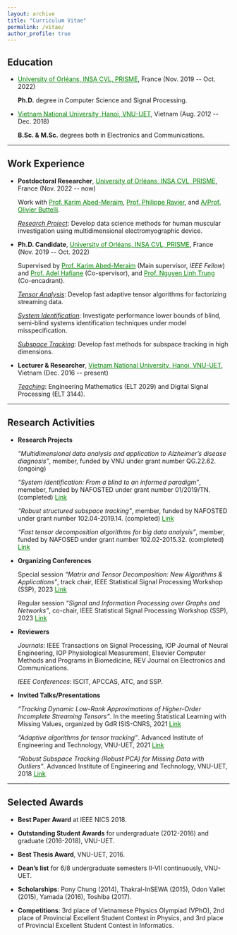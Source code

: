 ```yaml
---
layout: archive
title: "Curriculum Vitae"
permalink: /vitae/
author_profile: true
---
```


## Education

* <a href="https://www.univ-orleans.fr/fr/prisme/presentation/le-labo" style="color: green; text-decoration: underline; ">University of Orléans, INSA CVL, PRISME</a>, France  (Nov. 2019 -- Oct. 2022)

    **Ph.D.** degree in Computer Science and Signal Processing.
      
 * <a href="https://vnu.edu.vn/eng/" style="color: green; text-decoration: underline; ">Vietnam National University, Hanoi, VNU-UET</a>, Vietnam (Aug. 2012 -- Dec. 2018)

    **B.Sc. & M.Sc.** degrees both in Electronics and Communications.

---
## Work Experience

* **Postdoctoral Researcher**, <a href="https://www.univ-orleans.fr/fr/prisme/presentation/le-labo" style="color: green; text-decoration: underline; ">University of Orléans, INSA CVL, PRISME</a>, France (Nov. 2022 -- now)

    Work with <a href="https://scholar.google.com.vn/citations?user=kiUTN4wAAAAJ&hl=en" style="color: green; text-decoration: underline; ">Prof. Karim Abed-Meraim</a>, <a href="https://scholar.google.com.vn/citations?user=oFEEdlwAAAAJ&hl=en" style="color: green; text-decoration: underline; ">Prof. Philippe Ravier</a>,  and <a href="https://www.researchgate.net/profile/O-Buttelli/5" style="color: green; text-decoration: underline; ">A/Prof. Olivier Buttelli</a>.
    
    <span style="text-decoration:underline">*Research Project*</span>: Develop data science methods for human muscular investigation using multidimensional electromyographic device.
 
* **Ph.D. Candidate**, <a href="https://www.univ-orleans.fr/fr/prisme/presentation/le-labo" style="color: green; text-decoration: underline; ">University of Orléans, INSA CVL, PRISME</a>, France (Nov. 2019 -- Oct. 2022)
 
    Supervised by <a href="https://scholar.google.com.vn/citations?user=kiUTN4wAAAAJ&hl=en" style="color: green; text-decoration: underline; ">Prof. Karim Abed-Meraim</a> (Main supervisor, *IEEE Fellow*) and <a href="https://scholar.google.com.vn/citations?user=-N_BN4kAAAAJ&hl=en" style="color: green; text-decoration: underline; ">Prof. Adel Hafiane</a> (Co-spervisor), and  <a href="https://scholar.google.com.vn/citations?user=-MEdhRQAAAAJ&hl=en&oi=ao" style="color: green; text-decoration: underline; "> Prof. Nguyen Linh Trung</a> (Co-encadrant).
    
    <span style="text-decoration:underline">*Tensor Analysis*</span>: Develop fast adaptive tensor algorithms for factorizing streaming data. 
    		
    <span style="text-decoration:underline">*System Identification*</span>: Investigate performance lower bounds of blind, semi-blind systems identification techniques under model misspecification.
  
    <span style="text-decoration:underline">*Subspace Tracking*</span>: Develop fast methods for subspace tracking in high dimensions. 

 
* **Lecturer & Researcher**, <a href="https://vnu.edu.vn/eng/" style="color: green; text-decoration: underline; ">Vietnam National University, Hanoi, VNU-UET</a>, Vietnam (Dec. 2016 -- present)
   
    <span style="text-decoration:underline">*Teaching*</span>: Engineering Mathematics (ELT 2029) and  Digital Signal Processing (ELT 3144).
    


---
## Research Activities

* **Research Projects**  

   *“Multidimensional data analysis and application to Alzheimer’s disease diagnosis”*, member, funded by VNU under grant number QG.22.62. (ongoing)
   
   *“System identification: From a blind to an informed paradigm”*, memeber, funded by NAFOSTED under grant number 01/2019/TN. (completed) <a href="https://avitech.uet.vnu.edu.vn/en/system-identification-from-blind-to-informed-paradigm/" style="color: green; text-decoration: underline; ">Link</a>

   *“Robust structured subspace tracking”*, member, funded by NAFOSTED under grant number 102.04-2019.14. (completed) <a href="https://avitech.uet.vnu.edu.vn/en/robust-and-structured-subspace-tracking-2/" style="color: green; text-decoration: underline; ">Link</a>


   *“Fast tensor decomposition algorithms for big data analysis”*, member, funded by NAFOSED under grant number 102.02-2015.32. (completed)  <a href="https://avitech.uet.vnu.edu.vn/en/fast-tensor-decomposition-algorithms-for-big-data-analysis/" style="color: green; text-decoration: underline; ">Link</a>

* **Organizing Conferences**
   
   Special session *“Matrix and Tensor Decomposition: New Algorithms & Applications”*, track chair, IEEE Statistical Signal Processing Workshop (SSP), 2023   <a href="https://www.ssp2023.org/SS3.html" style="color: green; text-decoration: underline; ">Link</a>

   Regular session *“Signal and Information Processing over Graphs and Networks”*, co-chair, IEEE Statistical Signal Processing Workshop (SSP), 2023  <a href="https://www.ssp2023.org/call4papers.html" style="color: green; text-decoration: underline; ">Link</a>

* **Reviewers** 

   *Journals*: IEEE Transactions on Signal Processing, IOP Journal of Neural Engineering, IOP Physiological Measurement, Elsevier Computer Methods and Programs in Biomedicine, REV Journal on Electronics and Communications.

   *IEEE Conferences*: ISCIT, APCCAS, ATC, and SSP.

* **Invited Talks/Presentations**

   *“Tracking Dynamic Low-Rank Approximations of Higher-Order Incomplete Streaming Tensors”*. In the meeting Statistical Learning with Missing Values, organized by GdR ISIS-CNRS, 2021  <a href="https://www.gdr-isis.fr/index.php/reunion/464/" style="color: green; text-decoration: underline; ">Link</a>

   *“Adaptive algorithms for tensor tracking”*. Advanced Institute of Engineering and Technology, VNU-UET, 2021  <a href="https://avitech.uet.vnu.edu.vn/en/avitech-seminar-series-0330pm-tuesday-march-16-msc-le-trung-thanh-2" style="color: green; text-decoration: underline; ">Link</a>

   *“Robust Subspace Tracking (Robust PCA) for Missing Data with Outliers”*. Advanced Institute of Engineering and Technology, VNU-UET, 2018 <a href="https://avitech.uet.vnu.edu.vn/en/october-23-2018-mr-le-trung-thanh-robust-subspace-tracking-for-incomplete-data-with-outliers/" style="color: green; text-decoration: underline; ">Link</a>




---
## Selected Awards

* **Best Paper Award** at IEEE NICS 2018.

* **Outstanding Student Awards** for undergraduate (2012-2016) and graduate (2016-2018), VNU-UET.

* **Best Thesis Award**, VNU-UET, 2016.

* **Dean’s list** for 6/8 undergraduate semesters II-VII continuously, VNU-UET.

* **Scholarships**: Pony Chung (2014), Thakral-InSEWA (2015), Odon Vallet (2015), Yamada (2016), Toshiba (2017).

* **Competitions**: 3rd place of Vietnamese Physics Olympiad (VPhO), 2nd place of Provincial Excellent Student Contest in Physics, and 3rd place of Provincial Excellent Student Contest in Informatics. 

